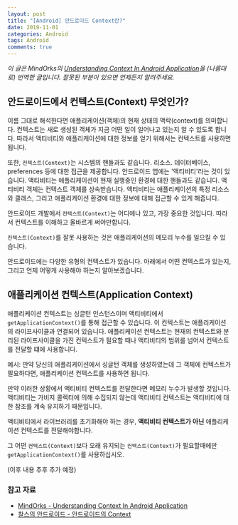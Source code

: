 ```yaml
---
layout: post
title: "[Android] 안드로이드 Context란?"
date: 2019-11-01
categories: Android
tags: Android
comments: true
---
```


*이 글은 MindOrks의 [Understanding Context In Android Application](https://blog.mindorks.com/understanding-context-in-android-application-330913e32514)을 (나름대로) 번역한 글입니다. 잘못된 부분이 있으면 언제든지 알려주세요.*

## 안드로이드에서 컨텍스트(Context) 무엇인가?
이름 그대로 해석한다면 애플리케이션(객체)의 현재 상태의 맥락(context)를 의미합니다. 컨텍스트는 새로 생성된 객체가 지금 어떤 일이 일어나고 있는지 알 수 있도록 합니다. 따라서 액티비티와 애플리케이션에 대한 정보를 얻기 위해서는 컨텍스트를 사용하면 됩니다. 

또한, `컨텍스트(Context)`는 시스템의 핸들과도 같습니다. 리소스. 데이터베이스, preferences 등에 대한 접근을 제공합니다. 안드로이드 앱에는 '액티비티'라는 것이 있습니다. 액티비티는 애플리케이션이 현재 실행중인 환경에 대한 핸들과도 같습니다. 액티비티 객체는 컨텍스트 객체를 상속받습니다. 액티비티는 애플리케이션의 특정 리소스와 클래스, 그리고 애플리케이션 환경에 대한 정보에 대해 접근할 수 있게 해줍니다. 

안드로이드 개발에서 `컨텍스트(Context)`는 어디에나 있고, 가장 중요한 것입니다. 따라서 컨텍스트를 이해하고 올바르게 써야만합니다.

`컨텍스트(Context)`를 잘못 사용하는 것은 애플리케이션의 메모리 누수를 일으킬 수 있습니다. 

안드로이드에는 다양한 유형의 컨텍스트가 있습니다. 아래에서 어떤 컨텍스트가 있는지, 그리고 언제 어떻게 사용해야 하는지 알아보겠습니다.

## 애플리케이션 컨텍스트(Application Context)
애플리케이션 컨텍스트는 싱글턴 인스턴스이며 액티비티에서 `getApplicationContext()`를 통해 접근할 수 있습니다. 이 컨텍스트는 애플리케이션의 라이프사이클과 연결되어 있습니다. 애플리케이션 컨텍스트는 현재의 컨텍스트와 분리된 라이프사이클을 가진 컨텍스트가 필요할 때나 액티비티의 범위를 넘어서 컨텍스트를 전달할 떄에 사용합니다. 

예시: 만약 당신의 애플리케이션에서 싱글턴 객체를 생성하였는데 그 객체에 컨텍스트가 필요하다면, 애플리케이션 컨텍스트를 사용하면 됩니다.

만약 이러한 상황에서 액티비티 컨텍스트를 전달한다면 메모리 누수가 발생할 것입니다. 액티비티는 가비지 콜렉터에 의해 수집되지 않는데 액티비티 컨텍스트는 액티비티에 대한 참조를 계속 유지하기 때문입니다.

액티비티에서 라이브러리를 초기화해야 하는 경우, **액티비티 컨텍스트가 아닌** 애플리케이션 컨텍스트를 전달해야합니다.

그 어떤 `컨텍스트(Context)`보다 오래 유지되는 `컨텍스트(Context)`가 필요할때에만 `getApplicationContext()`를 사용하십시오.

(이후 내용 추후 추가 예정)

### 참고 자료
- [MindOrks - Understanding Context In Android Application](https://blog.mindorks.com/understanding-context-in-android-application-330913e32514)
- [찰스의 안드로이드 - 안드로이드의 Context](https://stackoverflow.com/questions/3572463/what-is-context-on-android)